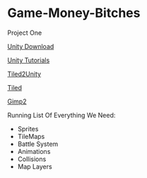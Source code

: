 # Game-Money-Bitches
Project One

[Unity Download](https://unity3d.com/get-unity/download)

[Unity Tutorials](https://unity3d.com/learn/tutorials?_ga=2.7882482.1963065135.1506125152-1551424344.1506125152)

[Tiled2Unity](http://www.seanba.com/tiled2unity)

[Tiled](http://www.mapeditor.org/)

[Gimp2](https://www.gimp.org/downloads/)


Running List Of Everything We Need:

* Sprites
* TileMaps
* Battle System
* Animations
* Collisions
* Map Layers
